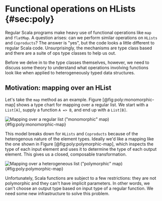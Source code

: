 # Functional operations on HLists {#sec:poly}

Regular Scala programs make heavy use
of functional operations like `map` and `flatMap`.
A question arises: can we perform similar operations
on `HLists` and `Coproducts`?
The answer is "yes", but the code looks
a little different to regular Scala code.
Unsurprisingly, the mechanisms are type class based
and there are a suite of ops type classes
to help us out.

Before we delve in to the type classes themselves,
however, we need to discuss some theory to understand
what operations involving functions look like
when applied to heterogeneously typed data structures.

## Motivation: mapping over an HList

Let's take the `map` method as an example.
Figure [@fig:poly:monomorphic-map] shows
a type chart for mapping over a regular list.
We start with a `List[A]`, supply a function `A => B`,
and end up with a `List[B]`.

![Mapping over a regular list ("monomorphic" map)](src/pages/poly/monomorphic-map.pdf+svg){#fig:poly:monomorphic-map}

This model breaks down for `HLists` and `Coproducts`
because of the heterogenous nature of the element types.
Ideally we'd like a mapping
like the one shown in Figure [@fig:poly:polymorphic-map],
which inspects the type of each input element
and uses it to determine the type of each output element.
This gives us a closed, composable transformation.

![Mapping over a heterogeneous list ("polymorphic" map)](src/pages/poly/polymorphic-map.pdf+svg){#fig:poly:polymorphic-map}

Unfortunately, Scala functions are subject to a few restrictions:
they are not polymorphic and they can't have implicit parameters.
In other words, we can't choose an output type
based on input type of a regular function.
We need some new infrastructure to solve this problem.
